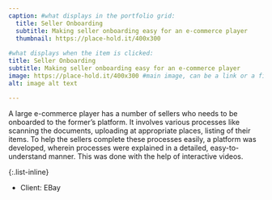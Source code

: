 ```yaml
---
caption: #what displays in the portfolio grid:
  title: Seller Onboarding
  subtitle: Making seller onboarding easy for an e-commerce player
  thumbnail: https://place-hold.it/400x300
  
#what displays when the item is clicked:
title: Seller Onboarding
subtitle: Making seller onboarding easy for an e-commerce player
image: https://place-hold.it/400x300 #main image, can be a link or a file in assets/img/portfolio
alt: image alt text

---
```


A large e-commerce player has a number of sellers who needs to be onboarded to the former’s platform. It involves various processes like scanning the documents, uploading at appropriate places, listing of their items. 
To help the sellers complete these processes easily, a platform was developed, wherein processes were explained in a detailed, easy-to-understand manner. This was done with the help of interactive videos.



{:.list-inline} 
- Client: EBay


